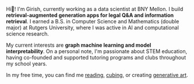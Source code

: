 Hi👋! I'm Girish, currently working as a data scientist at BNY Mellon. I build **retrieval-augmented generation apps for legal Q&A and information retrieval**. I earned a B.S. in Computer Science and Mathematics (double major) at Rutgers University, where I was active in AI and computational science research. 

My current interests are **graph machine learning and model interpretability**. On a personal note, I'm passionate about STEM education, having co-founded and supported tutoring programs and clubs throughout my school years. 

In my free time, you can find me [reading](https://www.goodreads.com/user/show/164072167-girish-ganesan), [cubing](), or creating [generative art](https://github.com/girishg0110/Video-Games-and-Art).